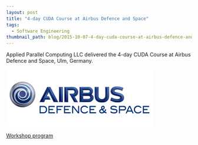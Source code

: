```yaml
---
layout: post
title: "4-day CUDA Course at Airbus Defence and Space"
tags:
  - Software Engineering
thumbnail_path: blog/2015-10-07-4-day-cuda-course-at-airbus-defence-and-space/airbus.jpg
---
```


Applied Parallel Computing LLC delivered the 4-day CUDA Course at Airbus Defence and Space, Ulm, Germany.

![alt text](\assets\img\blog\2015-10-07-4-day-cuda-course-at-airbus-defence-and-space\airbus.jpg "Logo Title Text 1")

[Workshop program](\assets\img\blog\2015-10-07-4-day-cuda-course-at-airbus-defence-and-space\airbus_program.pdf)
